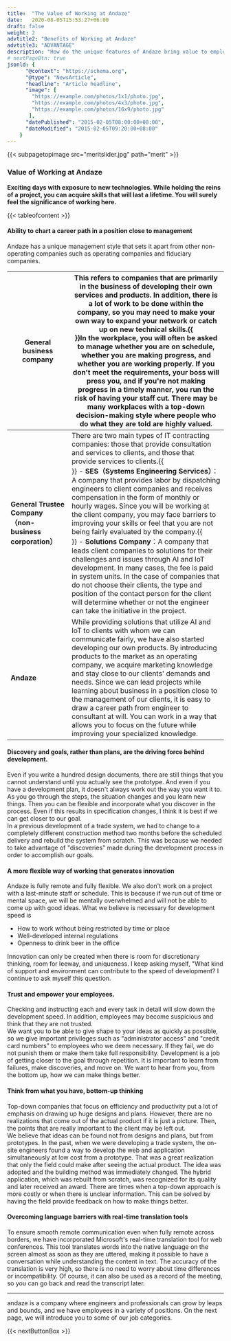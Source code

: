 ```yaml
---
title:  "The Value of Working at Andaze"
date:   2020-08-05T15:53:27+06:00
draft: false
weight: 2
advtitle2: "Benefits of Working at Andaze"
advtitle3: "ADVANTAGE"
description: "How do the unique features of Andaze bring value to employees? On the next page, we will discuss the benefits of working at Andaze."
# nextPageBtn: true
jsonld: {
      "@context": "https://schema.org",
      "@type": "NewsArticle",
      "headline": "Article headline",
      "image": [
        "https://example.com/photos/1x1/photo.jpg",
        "https://example.com/photos/4x3/photo.jpg",
        "https://example.com/photos/16x9/photo.jpg"
       ],
      "datePublished": "2015-02-05T08:00:00+08:00",
      "dateModified": "2015-02-05T09:20:00+08:00"
    }
---
```


{{< subpagetopimage src="meritslider.jpg" path="merit" >}}

### Value of Working at Andaze

**Exciting days with exposure to new technologies. While holding the reins of a project, you can acquire skills that will last a lifetime. You will surely feel the significance of working here.**  

{{< tableofcontent >}}

#### Ability to chart a career path in a position close to management

Andaze has a unique management style that sets it apart from other non-operating companies such as operating companies and fiduciary companies.

|**General business company**|This refers to companies that are primarily in the business of developing their own services and products. In addition, there is a lot of work to be done within the company, so you may need to make your own way to expand your network or catch up on new technical skills.{{<br>}}In the workplace, you will often be asked to manage whether you are on schedule, whether you are making progress, and whether you are working properly. If you don't meet the requirements, your boss will press you, and if you're not making progress in a timely manner, you run the risk of having your staff cut. There may be many workplaces with a top-down decision-making style where people who do what they are told are highly valued.|
|---|---|
|**General Trustee Company（non-business corporation）**|There are two main types of IT contracting companies: those that provide consultation and services to clients, and those that provide services to clients.{{<br>}} - **SES（Systems Engineering Services）**：A company that provides labor by dispatching engineers to client companies and receives compensation in the form of monthly or hourly wages. Since you will be working at the client company, you may face barriers to improving your skills or feel that you are not being fairly evaluated by the company.{{<br>}} - **Solutions Company**：A company that leads client companies to solutions for their challenges and issues through AI and IoT development. In many cases, the fee is paid in system units. In the case of companies that do not choose their clients, the type and position of the contact person for the client will determine whether or not the engineer can take the initiative in the project.|
|**Andaze**|While providing solutions that utilize AI and IoT to clients with whom we can communicate fairly, we have also started developing our own products. By introducing products to the market as an operating company, we acquire marketing knowledge and stay close to our clients' demands and needs. Since we can lead projects while learning about business in a position close to the management of our clients, it is easy to draw a career path from engineer to consultant at will. You can work in a way that allows you to focus on the future while improving your specialized knowledge.|

#### Discovery and goals, rather than plans, are the driving force behind development.

Even if you write a hundred design documents, there are still things that you cannot understand until you actually see the prototype. And even if you have a development plan, it doesn't always work out the way you want it to. As you go through the steps, the situation changes and you learn new things. Then you can be flexible and incorporate what you discover in the process. Even if this results in specification changes, I think it is best if we can get closer to our goal.  
In a previous development of a trade system, we had to change to a completely different construction method two months before the scheduled delivery and rebuild the system from scratch. This was because we needed to take advantage of "discoveries" made during the development process in order to accomplish our goals.

#### A more flexible way of working that generates innovation

Andaze is fully remote and fully flexible. We also don't work on a project with a last-minute staff or schedule. This is because if we run out of time or mental space, we will be mentally overwhelmed and will not be able to come up with good ideas. What we believe is necessary for development speed is

- How to work without being restricted by time or place
- Well-developed internal regulations
- Openness to drink beer in the office

Innovation can only be created when there is room for discretionary thinking, room for leeway, and uniqueness. I keep asking myself, "What kind of support and environment can contribute to the speed of development? I continue to ask myself this question.

#### Trust and empower your employees.

Checking and instructing each and every task in detail will slow down the development speed. In addition, employees may become suspicious and think that they are not trusted.  
We want you to be able to give shape to your ideas as quickly as possible, so we give important privileges such as "administrator access" and "credit card numbers" to employees who we deem necessary. If they fail, we do not punish them or make them take full responsibility. Development is a job of getting closer to the goal through repetition. It is important to learn from failures, make discoveries, and move on. We want to hear from you, from the bottom up, how we can make things better.

#### Think from what you have, bottom-up thinking

Top-down companies that focus on efficiency and productivity put a lot of emphasis on drawing up huge designs and plans. However, there are no realizations that come out of the actual product if it is just a picture. Then, the points that are really important to the client may be left out.  
We believe that ideas can be found not from designs and plans, but from prototypes. In the past, when we were developing a trade system, the on-site engineers found a way to develop the web and application simultaneously at low cost from a prototype. That was a great realization that only the field could make after seeing the actual product. The idea was adopted and the building method was immediately changed. The hybrid application, which was rebuilt from scratch, was recognized for its quality and later received an award. There are times when a top-down approach is more costly or when there is unclear information. This can be solved by having the field provide feedback on how to make things better.

#### Overcoming language barriers with real-time translation tools

To ensure smooth remote communication even when fully remote across borders, we have incorporated Microsoft's real-time translation tool for web conferences. This tool translates words into the native language on the screen almost as soon as they are uttered, making it possible to have a conversation while understanding the content in text. The accuracy of the translation is very high, so there is no need to worry about time differences or incompatibility. Of course, it can also be used as a record of the meeting, so you can go back and read the transcript later.

---   

andaze is a company where engineers and professionals can grow by leaps and bounds, and we have employees in a variety of positions. On the next page, we will introduce you to some of our job categories. 

{{< nextButtonBox >}}